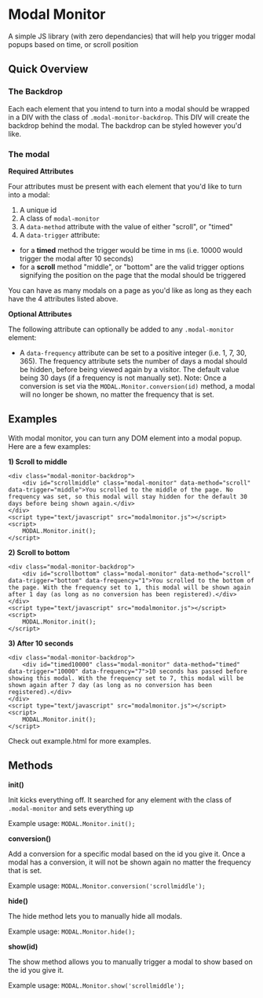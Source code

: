 # Modal Monitor
A simple JS library (with zero dependancies) that will help you trigger modal popups based on time, or scroll position

## Quick Overview

### The Backdrop

Each each element that you intend to turn into a modal should be wrapped in a DIV with the class of `.modal-monitor-backdrop`. This DIV will create the backdrop behind the modal. The backdrop can be styled however you'd like.

### The modal

**Required Attributes**

Four attributes must be present with each element that you'd like to turn into a modal:

1. A unique id
2. A class of `modal-monitor`
3. A `data-method` attribute with the value of either "scroll", or "timed"
4. A `data-trigger` attribute:
  - for a **timed** method the trigger would be time in ms (i.e. 10000 would trigger the modal after 10 seconds)
  - for a **scroll** method "middle", or "bottom" are the valid trigger options signifying the position on the page that the modal should be triggered

You can have as many modals on a page as you'd like as long as they each have the 4 attributes listed above.

**Optional Attributes**

The following attribute can optionally be added to any `.modal-monitor` element:

- A `data-frequency` attribute can be set to a positive integer (i.e. 1, 7, 30, 365). The frequency attribute sets the number of days a modal should be hidden, before being viewed again by a visitor. The default value being 30 days (if a frequency is not manually set). Note: Once a conversion is set via the `MODAL.Monitor.conversion(id)` method, a modal will no longer be shown, no matter the frequency that is set.

## Examples
With modal monitor, you can turn any DOM element into a modal popup. Here are a few examples:

**1) Scroll to middle**
```
<div class="modal-monitor-backdrop">
	<div id="scrollmiddle" class="modal-monitor" data-method="scroll" data-trigger="middle">You scrolled to the middle of the page. No frequency was set, so this modal will stay hidden for the default 30 days before being shown again.</div>
</div>
<script type="text/javascript" src="modalmonitor.js"></script>
<script>
	MODAL.Monitor.init();
</script>
```

**2) Scroll to bottom**
```
<div class="modal-monitor-backdrop">
	<div id="scrollbottom" class="modal-monitor" data-method="scroll" data-trigger="bottom" data-frequency="1">You scrolled to the bottom of the page. With the frequency set to 1, this modal will be shown again after 1 day (as long as no conversion has been registered).</div>
</div>
<script type="text/javascript" src="modalmonitor.js"></script>
<script>
	MODAL.Monitor.init();
</script>
```

**3) After 10 seconds**
```
<div class="modal-monitor-backdrop">
	<div id="timed10000" class="modal-monitor" data-method="timed" data-trigger="10000" data-frequency="7">10 seconds has passed before showing this modal. With the frequency set to 7, this modal will be shown again after 7 day (as long as no conversion has been registered).</div>
</div>
<script type="text/javascript" src="modalmonitor.js"></script>
<script>
	MODAL.Monitor.init();
</script>
```

Check out example.html for more examples.

## Methods

**init()**

Init kicks everything off. It searched for any element with the class of `.modal-monitor` and sets everything up

Example usage: `MODAL.Monitor.init();`

**conversion()**

Add a conversion for a specific modal based on the id you give it. Once a modal has a conversion, it will not be shown again no matter the frequency that is set.

Example usage: `MODAL.Monitor.conversion('scrollmiddle');`

**hide()**

The hide method lets you to manually hide all modals.

Example usage: `MODAL.Monitor.hide();`

**show(id)**

The show method allows you to manually trigger a modal to show based on the id you give it.

Example usage: `MODAL.Monitor.show('scrollmiddle');`
